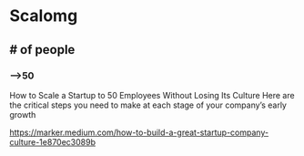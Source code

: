 # Scalomg

## # of people

### —>50

How to Scale a Startup to 50 Employees Without Losing Its Culture
Here are the critical steps you need to make at each stage of your company’s early growth

https://marker.medium.com/how-to-build-a-great-startup-company-culture-1e870ec3089b
